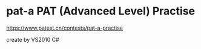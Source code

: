 # pat-a PAT (Advanced Level) Practise

https://www.patest.cn/contests/pat-a-practise

create by VS2010 C#
